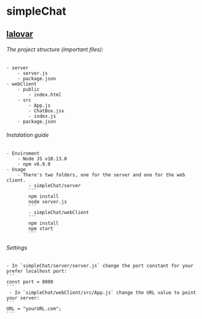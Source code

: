# simpleChat
## [lalovar](https://github.com/Lalovar)


###### The project structure (important files):
    - server
        - server.js
        - package.json
    - webClient
        - public
            - index.html
        - src
            - App.js
            - ChatBox.jsx
            - index.js
        - package.json
        

###### Instalation guide
    - Enviroment
        - Node JS v10.13.0
        - npm v6.9.0
    - Usage
        - There's two folders, one for the server and one for the web client.
            - simpleChat/server
            ```
            npm install
            node server.js
            ```
            - simpleChat/webClient
            ```
            npm install
            npm start
            ```
            
            
###### Settings
    - In `simpleChat/server/server.js` change the port constant for your prefer localhost port:
    ```
    const port = 8080
    ```
     - In `simpleChat/webClient/src/App.js` change the URL value to point your server:
    ```
    URL = "yourURL.com";
    ```
    
